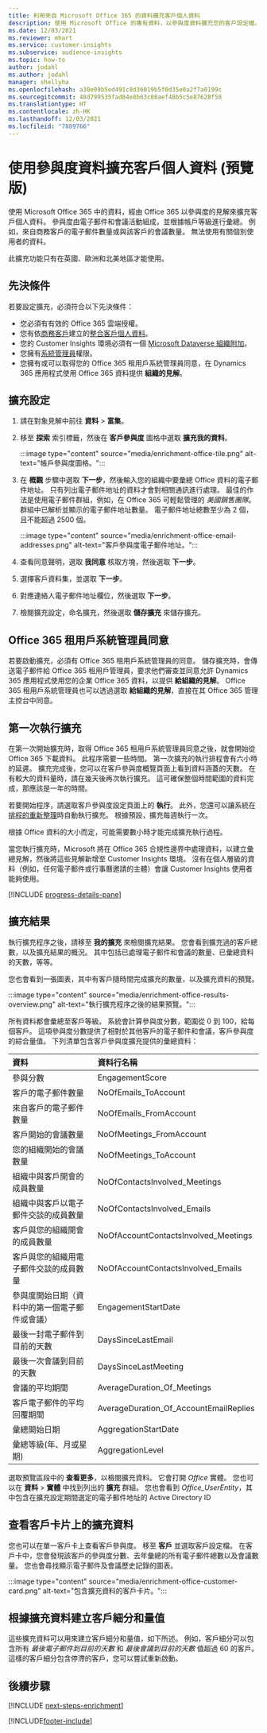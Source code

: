 ```yaml
---
title: 利用來自 Microsoft Office 365 的資料擴充客戶個人資料
description: 使用 Microsoft Office 的專有資料，以參與度資料擴充您的客戶設定檔。
ms.date: 12/03/2021
ms.reviewer: mhart
ms.service: customer-insights
ms.subservice: audience-insights
ms.topic: how-to
author: jodahl
ms.author: jodahl
manager: shellyha
ms.openlocfilehash: a30e09b5ed491c8d36019b5f0d35e0a2f7a0199c
ms.sourcegitcommit: 48d799535fad84e8b63c80aef48b5c5e87628f58
ms.translationtype: HT
ms.contentlocale: zh-HK
ms.lasthandoff: 12/03/2021
ms.locfileid: "7889766"
---
```

# <a name="enrich-customer-profiles-with-engagement-data-preview"></a>使用參與度資料擴充客戶個人資料 (預覽版)

使用 Microsoft Office 365 中的資料，經由 Office 365 以參與度的見解來擴充客戶個人資料。 參與度由電子郵件和會議活動組成，並根據帳戶等級進行彙總。 例如，來自商務客戶的電子郵件數量或與該客戶的會議數量。 無法使用有關個別使用者的資料。 

此擴充功能只有在英國、歐洲和北美地區才能使用。

## <a name="prerequisites"></a>先決條件

若要設定擴充，必須符合以下先決條件：

- 您必須有有效的 Office 365 雲端授權。
- 您有依[商務客戶](work-with-business-accounts.md)建立的[整合客戶個人資料](customer-profiles.md)。
- 您的 Customer Insights 環境必須有一個 [Microsoft Dataverse 組織附加](create-environment.md#step-3-connect-to-microsoft-dataverse)。
- 您擁有[系統管理員](permissions.md#administrator)權限。
- 您擁有或可以取得您的 Office 365 租用戶系統管理員同意，在 Dynamics 365 應用程式使用 Office 365 資料提供 **組織的見解**。

## <a name="configure-the-enrichment"></a>擴充設定

1. 請在對象見解中前往 **資料** > **富集**。

1. 移至 **探索** 索引標籤，然後在 **客戶參與度** 圖格中選取 **擴充我的資料**。

   :::image type="content" source="media/enrichment-office-tile.png" alt-text="帳戶參與度圖格。":::
   
1. 在 **概觀** 步驟中選取 **下一步**，然後輸入您的組織中要彙總 Office 資料的電子郵件地址。 只有列出電子郵件地址的資料才會對相關通訊進行處理。 最佳的作法是使用電子郵件群組，例如，在 Office 365 可輕鬆管理的 *美國銷售團隊*。 群組中已解析並顯示的電子郵件地址數量。 電子郵件地址總數至少為 2 個，且不能超過 2500 個。

   :::image type="content" source="media/enrichment-office-email-addresses.png" alt-text="客戶參與度電子郵件地址。":::

1. 查看同意聲明，選取 **我同意** 核取方塊，然後選取 **下一步**。

1. 選擇客戶資料集，並選取 **下一步**。

1. 對應連絡人電子郵件地址欄位，然後選取 **下一步**。

1. 檢閱擴充設定，命名擴充，然後選取 **儲存擴充** 來儲存擴充。

## <a name="office-365-tenant-administrator-consent"></a>Office 365 租用戶系統管理員同意

若要啟動擴充，必須有 Office 365 租用戶系統管理員的同意。 儲存擴充時，會傳送電子郵件給 Office 365 租用戶管理員，要求他們審查並同意允許 Dynamics 365 應用程式使用您的企業 Office 365 資料，以提供 **給組織的見解**。 Office 365 租用戶系統管理員也可以透過選取 **給組織的見解**，直接在其 Office 365 管理主控台中同意。

## <a name="running-the-enrichment-for-the-first-time"></a>第一次執行擴充

在第一次開始擴充時，取得 Office 365 租用戶系統管理員同意之後，就會開始從 Office 365 下載資料。 此程序需要一些時間。 第一次擴充的執行排程會有六小時的延遲。 擴充完成後，您可以在客戶參與度概覽頁面上看到資料涵蓋的天數。 在有較大的資料量時，請在幾天後再次執行擴充。 這可確保整個時間範圍的資料完成，那應該是一年的時間。

若要開始程序，請選取客戶參與度設定頁面上的 **執行**。 此外，您還可以讓系統在[排程的重新整理](system.md#schedule-tab)時自動執行擴充。 根據預設，擴充每週執行一次。

根據 Office 資料的大小而定，可能需要數小時才能完成擴充執行過程。

當您執行擴充時，Microsoft 將在 Office 365 合規性邊界中處理資料，以建立彙總見解，然後將這些見解新增至 Customer Insights 環境。 沒有在個人層級的資料（例如，任何電子郵件或行事曆邀請的主體）會讓 Customer Insights 使用者能夠使用。 

[!INCLUDE [progress-details-pane](../includes/progress-details-pane.md)]

## <a name="enrichment-results"></a>擴充結果

執行擴充程序之後，請移至 **我的擴充** 來檢閱擴充結果。 您會看到擴充過的客戶總數，以及擴充結果的概況。 其中包括已處理電子郵件和會議的數量、已彙總資料的天數，等等。

您也會看到一張圖表，其中有客戶隨時間完成擴充的數量，以及擴充資料的預覽。  

:::image type="content" source="media/enrichment-office-results-overview.png" alt-text="執行擴充程序之後的結果預覽。":::

所有資料都會彙總至客戶等級。 系統會計算參與度分數，範圍從 0 到 100，給每個客戶。 這項參與度分數提供了相對於其他客戶的電子郵件和會議，客戶參與度的綜合量值。 下列清單包含客戶參與度擴充提供的彙總資料：



| 資料​​                                                                              | 資料行名稱                              |
| :-------------------------------------------------------------------------------- |:---------------------------------------- |
| 參與分數                                                                  |  EngagementScore                         |
| 客戶的電子郵件數量                                                       |  NoOfEmails_ToAccount                    |
| 來自客戶的電子郵件數量                                                     |  NoOfEmails_FromAccount                  | 
| 客戶開始的會議數量                                           |  NoOfMeetings_FromAccount                | 
| 您的組織開始的會議數量                                 |  NoOfMeetings_ToAccount                  | 
| 組織中與客戶開會的成員數量                  |  NoOfContactsInvolved_Meetings           | 
| 組織中與客戶以電子郵件交談的成員數量       |  NoOfContactsInvolved_Emails             | 
| 客戶與您的組織開會的成員數量                  |  NoOfAccountContactsInvolved_Meetings    | 
| 客戶與您的組織用電子郵件交談的成員數量       |  NoOfAccountContactsInvolved_Emails      | 
| 參與度開始日期（資料中的第一個電子郵件或會議）                        |  EngagementStartDate                     | 
| 最後一封電子郵件到目前的天數                                                             |  DaysSinceLastEmail                      | 
| 最後一次會議到目前的天數                                                           |  DaysSinceLastMeeting                    | 
| 會議的平均期間                                                      |  AverageDuration_Of_Meetings             | 
| 客戶電子郵件的平均回覆期間                                    |  AverageDuration_Of_AccountEmailReplies  | 
| 彙總開始日期                                                            |  AggregationStartDate                    | 
| 彙總等級(年、月或星期)                                          |  AggregationLevel                        | 


選取預覽區段中的 **查看更多**，以檢閱擴充資料。 它會打開 *Office* 實體。 您也可以在 **資料** > **實體** 中找到列出的 **擴充** 群組。 您也會看到 *Office_UserEntity*，其中包含在擴充設定期間選定的電子郵件地址的 Active Directory ID 

## <a name="see-enrichment-data-on-the-customer-card"></a>查看客戶卡片上的擴充資料

您也可以在單一客戶卡上查看客戶參與度。 移至 **客戶** 並選取客戶設定檔。 在客戶卡中，您會發現該客戶的參與度分數、去年彙總的所有電子郵件總數以及會議數量。 您也會尋找顯示電子郵件及會議歷史記錄的圖表。

:::image type="content" source="media/enrichment-office-customer-card.png" alt-text="包含擴充資料的客戶卡片。":::

## <a name="create-segments-and-measures-based-on-the-enriched-data"></a>根據擴充資料建立客戶細分和量值

這些擴充資料可以用來建立客戶細分和量值，如下所述。 例如，客戶細分可以包含所有 *最後電子郵件到目前的天數* 和 *最後會議到目前的天數* 值超過 60 的客戶。 這樣的客戶細分包含停滯的客戶，您可以嘗試重新啟動。 

## <a name="next-steps"></a>後續步驟

[!INCLUDE [next-steps-enrichment](../includes/next-steps-enrichment.md)]


[!INCLUDE[footer-include](../includes/footer-banner.md)]
